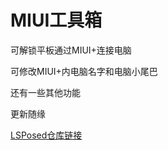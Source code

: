 # MIUI工具箱

可解锁平板通过MIUI+连接电脑

可修改MIUI+内电脑名字和电脑小尾巴

还有一些其他功能



更新随缘

[LSPosed仓库链接](https://github.com/Xposed-Modules-Repo/com.coolest.toolbox])

